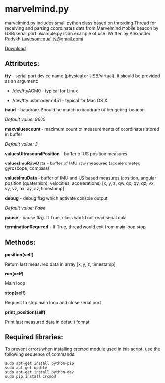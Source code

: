 # marvelmind.py #

marvelmind.py includes small python class based on threading.Thread for receiving and parsing coordinates data from Marvelmind mobile beacon by USB/serial port.
example.py is an example of use.
Written by Alexander Rudykh (awesomequality@gmail.com)

[Download](https://bitbucket.org/marvelmind_robotics/marvelmind.py/get/default.zip)

## Attributes: ##

**tty** - serial port device name (physical or USB/virtual). It should be provided as an argument: 

  * /dev/ttyACM0 - typical for Linux

  * /dev/tty.usbmodem1451 - typical for Mac OS X


**baud** - baudrate. Should be match to baudrate of hedgehog-beacon

*Default value: 9600*


**maxvaluescount** - maximum count of measurements of coordinates stored in buffer

*Default value: 3*


**valuesUltrasoundPosition** - buffer of US position measures

**valuesImuRawData** - buffer of IMU raw measures (accelerometer, gyroscope, compass)

**valuesImuData** - buffer of IMU and US based measures (position, angular position (quaternion), velocities, accelerations) [x, y, z, qw, qx, qy, qz, vx, vy, vz, ax, ay, az, timestamp]


**debug** - debug flag which activate console output	

*Default value: False*


**pause** - pause flag. If True, class would not read serial data


**terminationRequired** - If True, thread would exit from main loop stop


## Methods: ##

**position(self)**

Return last measured data in array [x, y, z, timestamp]

**run(self)**

Main loop

**stop(self)**

Request to stop main loop and close serial port

**print_position(self)**

Print last measured data in default format

## Required libraries: ##

To prevent errors when installing crcmod module used in this script, use the following sequence of commands:

```
sudo apt-get install python-pip
sudo apt-get update
sudo apt-get install python-dev
sudo pip install crcmod
```